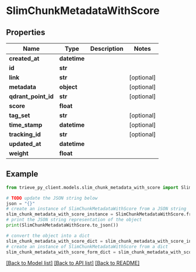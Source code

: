 # SlimChunkMetadataWithScore


## Properties

Name | Type | Description | Notes
------------ | ------------- | ------------- | -------------
**created_at** | **datetime** |  | 
**id** | **str** |  | 
**link** | **str** |  | [optional] 
**metadata** | **object** |  | [optional] 
**qdrant_point_id** | **str** |  | [optional] 
**score** | **float** |  | 
**tag_set** | **str** |  | [optional] 
**time_stamp** | **datetime** |  | [optional] 
**tracking_id** | **str** |  | [optional] 
**updated_at** | **datetime** |  | 
**weight** | **float** |  | 

## Example

```python
from trieve_py_client.models.slim_chunk_metadata_with_score import SlimChunkMetadataWithScore

# TODO update the JSON string below
json = "{}"
# create an instance of SlimChunkMetadataWithScore from a JSON string
slim_chunk_metadata_with_score_instance = SlimChunkMetadataWithScore.from_json(json)
# print the JSON string representation of the object
print(SlimChunkMetadataWithScore.to_json())

# convert the object into a dict
slim_chunk_metadata_with_score_dict = slim_chunk_metadata_with_score_instance.to_dict()
# create an instance of SlimChunkMetadataWithScore from a dict
slim_chunk_metadata_with_score_form_dict = slim_chunk_metadata_with_score.from_dict(slim_chunk_metadata_with_score_dict)
```
[[Back to Model list]](../README.md#documentation-for-models) [[Back to API list]](../README.md#documentation-for-api-endpoints) [[Back to README]](../README.md)


